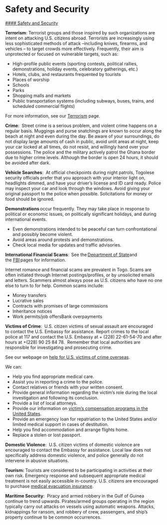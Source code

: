# Safety and Security

[#### Safety and Security](javascript:void(0); "Safety and Security")

**Terrorism**: Terrorist groups and those inspired by such organizations are intent on attacking U.S. citizens abroad. Terrorists are increasingly using less sophisticated methods of attack –including knives, firearms, and vehicles – to target crowds more effectively. Frequently, their aim is unprotected or focused on vulnerable targets, such as:

* High-profile public events (sporting contests, political rallies, demonstrations, holiday events, celebratory gatherings, etc.)
* Hotels, clubs, and restaurants frequented by tourists
* Places of worship
* Schools
* Parks
* Shopping malls and markets
* Public transportation systems (including subways, buses, trains, and scheduled commercial flights)

For more information, see our [Terrorism](https://travel.state.gov/content/travel/en/international-travel/emergencies/terrorism.html) page.

**Crime**:  Street crime is a serious problem, and violent crime happens on a regular basis. Muggings and purse snatchings are known to occur along the beach at night and even during the day. Be aware of your surroundings, do not display large amounts of cash in public, avoid unlit areas at night, keep your car locked at all times, do not resist, and willingly hand over your possessions. The police and the military actively patrol the Ghana border due to higher crime levels. Although the border is open 24 hours, it should be avoided after dark.

**Vehicle Searches**:  At official checkpoints during night patrols, Togolese security officials prefer that you approach with your interior light on, headlights dimmed, and have your driver’s license and ID card ready. Police may inspect your car and look through the windows. Avoid giving your original passport to the police when possible. Solicitations for money or food should be ignored.

**Demonstrations** occur frequently. They may take place in response to political or economic issues, on politically significant holidays, and during international events.

* Even demonstrations intended to be peaceful can turn confrontational and possibly become violent.
* Avoid areas around protests and demonstrations.
* Check local media for updates and traffic advisories.

**International Financial Scams**:  See the [Department of State](http://travel.state.gov/content/passports/english/emergencies/scams.html)and the [FBI](https://www.fbi.gov/scams-and-safety/common-scams-and-crimes) pages for information.

Internet romance and financial scams are prevalent in Togo. Scams are often initiated through Internet postings/profiles, or by unsolicited emails and letters. Scammers almost always pose as U.S. citizens who have no one else to turn to for help. Common scams include:

* Money transfers
* Lucrative sales
* Contracts with promises of large commissions
* Inheritance notices
* Work permits/job offersBank overpayments

**Victims of Crime**:  U.S. citizen victims of sexual assault are encouraged to contact the U.S. Embassy for assistance. Report crimes to the local police at 117 and contact the U.S. Embassy at + (228) 22-61-54-70 and after hours at +(228) 90 25 84 78.  Remember that local authorities are responsible for investigating and prosecuting crime.

See our webpage on [help for U.S. victims of crime overseas](https://tg.usembassy.gov/u-s-citizen-services/victims-of-crime/).

We can:

* Help you find appropriate medical care.
* Assist you in reporting a crime to the police.
* Contact relatives or friends with your written consent.
* Provide general information regarding the victim’s role during the local investigation and following its conclusion.
* Provide a list of local attorneys.
* Provide our information on [victim’s compensation programs in the United States](https://travel.state.gov/content/travel/en/international-travel/emergencies/crime.html).
* Provide an emergency loan for repatriation to the United States and/or limited medical support in cases of destitution.
* Help you find accommodation and arrange flights home.
* Replace a stolen or lost passport.

**Domestic Violence**:  U.S. citizen victims of domestic violence are encouraged to contact the Embassy for assistance. Local law does not specifically address domestic violence, and police generally do not intervene in abusive situations.

**Tourism:** Tourists are considered to be participating in activities at their own risk. Emergency response and subsequent appropriate medical treatment is not easily accessible in-country. U.S. citizens are encouraged to purchase [medical evacuation insurance](https://travel.state.gov/content/travel/en/international-travel/before-you-go/your-health-abroad/Insurance_Coverage_Overseas.html).

**Maritime Security**:  Piracy and armed robbery in the Gulf of Guinea continue to trend upwards. Pirates/armed groups operating in the region typically carry out attacks on vessels using automatic weapons. Attacks, kidnappings for ransom, and robbery of crew, passengers, and ship’s property continue to be common occurrences.
